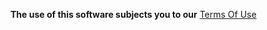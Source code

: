 **The use of this software subjects you to our** [Terms Of Use](https://prrvchr.github.io/KiCad-BOM-CPL-Plugin/TermsOfUse_en)

